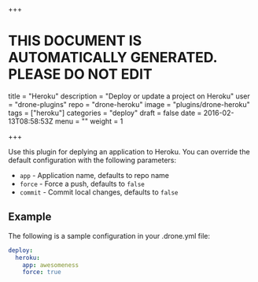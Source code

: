 +++

# THIS DOCUMENT IS AUTOMATICALLY GENERATED. PLEASE DO NOT EDIT

title = "Heroku"
description = "Deploy or update a project on Heroku"
user = "drone-plugins"
repo = "drone-heroku"
image = "plugins/drone-heroku"
tags = ["heroku"]
categories = "deploy"
draft = false
date = 2016-02-13T08:58:53Z
menu = ""
weight = 1

+++

Use this plugin for deplying an application to Heroku. You can override the
default configuration with the following parameters:

* `app` - Application name, defaults to repo name
* `force` - Force a push, defaults to `false`
* `commit` - Commit local changes, defaults to `false`

## Example

The following is a sample configuration in your .drone.yml file:

```yaml
deploy:
  heroku:
    app: awesomeness
    force: true
```

